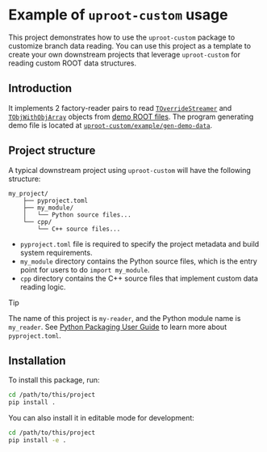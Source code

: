 # Example of `uproot-custom` usage

This project demonstrates how to use the `uproot-custom` package to customize branch data reading. You can use this project as a template to create your own downstream projects that leverage `uproot-custom` for reading custom ROOT data structures.

## Introduction

It implements 2 factory-reader pairs to read [`TOverrideStreamer`](https://github.com/mrzimu/uproot-custom/blob/main/example/gen-demo-data/include/TOverrideStreamer.hh) and [`TObjWithObjArray`](https://github.com/mrzimu/uproot-custom/blob/main/example/gen-demo-data/include/TObjInObjArray.hh) objects from [demo ROOT files](https://github.com/mrzimu/uproot-custom/blob/main/tests/test-data.root). The program generating demo file is located at [`uproot-custom/example/gen-demo-data`](https://github.com/mrzimu/uproot-custom/tree/main/example/gen-demo-data).

## Project structure

A typical downstream project using `uproot-custom` will have the following structure:

```
my_project/
    ├── pyproject.toml
    ├── my_module/
    │   └── Python source files...
    └── cpp/
        └── C++ source files...
```

- `pyproject.toml` file is required to specify the project metadata and build system requirements.
- `my_module` directory contains the Python source files, which is the entry point for users to do `import my_module`. 
- `cpp` directory contains the C++ source files that implement custom data reading logic.

> [!TIP]
> The name of this project is `my-reader`, and the Python module name is `my_reader`. See [Python Packaging User Guide](https://packaging.python.org/en/latest/guides/writing-pyproject-toml/) to learn more about `pyproject.toml`.

## Installation

To install this package, run:

```bash
cd /path/to/this/project
pip install .
```

You can also install it in editable mode for development:

```bash
cd /path/to/this/project
pip install -e .
```
